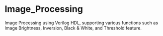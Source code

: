 # Image_Processing
Image Processing using Verilog HDL, supporting various functions such as Image Brightness, Inversion, Black & White, and Threshold feature.
